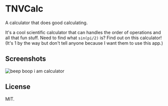 # TNVCalc
A calculator that does good calculating.

It's a cool scientific calculator that can handles the order of operations and all that fun stuff. Need to find what `sin(pi/2)` is? Find out on this calculator! (It's 1 by the way but don't tell anyone because I want them to use this app.)


## Screenshots

![beep boop i am calculator](https://cloud.githubusercontent.com/assets/15314511/26651507/cbdb5d3e-4601-11e7-903b-e61dc17de7b9.png)

## License
MIT.
